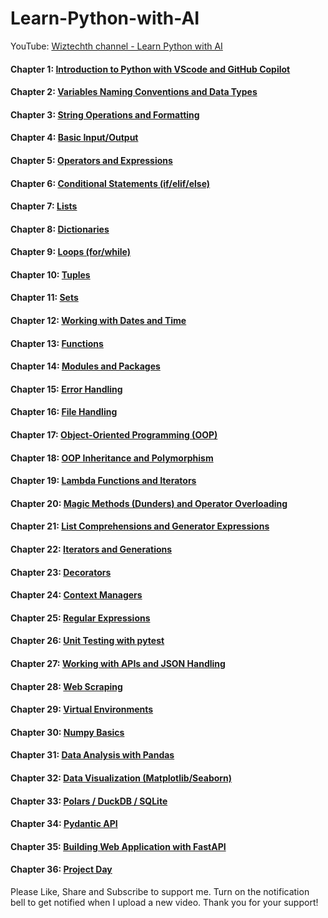 # Learn-Python-with-AI
YouTube: [Wiztechth channel - Learn Python with AI](https://www.youtube.com/watch?v=58YfRuxor9I&list=PLdApO03wcsikeNWKoxfwjWkvzsDhYpicE)

#### **Chapter 1:** [Introduction to Python with VScode and GitHub Copilot](https://youtu.be/2ZRQxJqJQck)
#### **Chapter 2:** [Variables Naming Conventions and Data Types](https://youtu.be/lQLbuHMmPrw)
#### **Chapter 3:** [String Operations and Formatting](https://youtu.be/KX2aEvNDaak)
#### **Chapter 4:** [Basic Input/Output](https://youtu.be/U2F8zTxFcq4)
#### **Chapter 5:** [Operators and Expressions](https://youtu.be/xGPRa_3TY_8)
#### **Chapter 6:** [Conditional Statements (if/elif/else)](https://youtu.be/Tlri-dVpjbE)
#### **Chapter 7:** [Lists](https://youtu.be/-8iavSuTP4s)
#### **Chapter 8:** [Dictionaries](https://youtu.be/GUjhaEIJVEE)
#### **Chapter 9:** [Loops (for/while)](https://youtu.be/CTC0I3goFlY)
#### **Chapter 10:** [Tuples]()
#### **Chapter 11:** [Sets]()
#### **Chapter 12:** [Working with Dates and Time]()
#### **Chapter 13:** [Functions]()
#### **Chapter 14:** [Modules and Packages]()
#### **Chapter 15:** [Error Handling]()
#### **Chapter 16:** [File Handling]()
#### **Chapter 17:** [Object-Oriented Programming (OOP)]()
#### **Chapter 18:** [OOP Inheritance and Polymorphism]()
#### **Chapter 19:** [Lambda Functions and Iterators]()
#### **Chapter 20:** [Magic Methods (Dunders) and Operator Overloading]()
#### **Chapter 21:** [List Comprehensions and Generator Expressions]()
#### **Chapter 22:** [Iterators and Generations]()
#### **Chapter 23:** [Decorators]()
#### **Chapter 24:** [Context Managers]()
#### **Chapter 25:** [Regular Expressions]()
#### **Chapter 26:** [Unit Testing with pytest]()
#### **Chapter 27:** [Working with APIs and JSON Handling]()
#### **Chapter 28:** [Web Scraping]()
#### **Chapter 29:** [Virtual Environments]()
#### **Chapter 30:** [Numpy Basics]()
#### **Chapter 31:** [Data Analysis with Pandas]()
#### **Chapter 32:** [Data Visualization (Matplotlib/Seaborn)]()
#### **Chapter 33:** [Polars / DuckDB / SQLite]()
#### **Chapter 34:** [Pydantic API]()
#### **Chapter 35:** [Building Web Application with FastAPI]()
#### **Chapter 36:** [Project Day]()

Please Like, Share and Subscribe to support me. Turn on the notification bell to get notified when I upload a new video. Thank you for your support!
